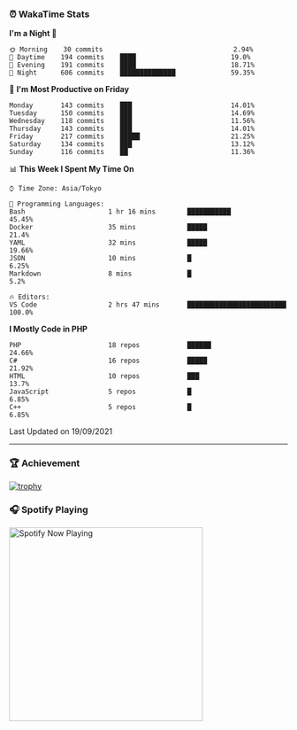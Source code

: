 ### ⏰ WakaTime Stats


<!--START_SECTION:waka-->
**I'm a Night 🦉** 

```text
🌞 Morning    30 commits                                 2.94% 
🌆 Daytime    194 commits    ████                        19.0% 
🌃 Evening    191 commits    ████                        18.71% 
🌙 Night      606 commits    ██████████████              59.35%

```
📅 **I'm Most Productive on Friday** 

```text
Monday       143 commits    ███                         14.01% 
Tuesday      150 commits    ███                         14.69% 
Wednesday    118 commits    ███                         11.56% 
Thursday     143 commits    ███                         14.01% 
Friday       217 commits    █████                       21.25% 
Saturday     134 commits    ███                         13.12% 
Sunday       116 commits    ██                          11.36%

```


📊 **This Week I Spent My Time On** 

```text
⌚︎ Time Zone: Asia/Tokyo

💬 Programming Languages: 
Bash                     1 hr 16 mins        ███████████                 45.45% 
Docker                   35 mins             █████                       21.4% 
YAML                     32 mins             █████                       19.66% 
JSON                     10 mins             █                           6.25% 
Markdown                 8 mins              █                           5.2%

🔥 Editors: 
VS Code                  2 hrs 47 mins       █████████████████████████   100.0%

```

**I Mostly Code in PHP** 

```text
PHP                      18 repos            ██████                      24.66% 
C#                       16 repos            █████                       21.92% 
HTML                     10 repos            ███                         13.7% 
JavaScript               5 repos             █                           6.85% 
C++                      5 repos             █                           6.85%

```



 Last Updated on 19/09/2021
<!--END_SECTION:waka-->

---

### 🏆 Achievement

[![trophy](https://github-profile-trophy.vercel.app/?username=Slime-hatena&theme=flat&no-bg=true&no-frame=true&column=8)](https://github.com/ryo-ma/github-profile-trophy)

### 🎧 Spotify Playing

[<img src="https://spotify-now-playing-slime-hatena.vercel.app/api/spotify-playing" alt="Spotify Now Playing" width="350" />](https://open.spotify.com/user/slime_hatena)

<!--
**Slime-hatena/Slime-hatena** is a ✨ _special_ ✨ repository because its `README.md` (this file) appears on your GitHub profile.

Here are some ideas to get you started:

- 🔭 I’m currently working on ...
- 🌱 I’m currently learning ...
- 👯 I’m looking to collaborate on ...
- 🤔 I’m looking for help with ...
- 💬 Ask me about ...
- 📫 How to reach me: ...
- 😄 Pronouns: ...
- ⚡ Fun fact: ...
-->
